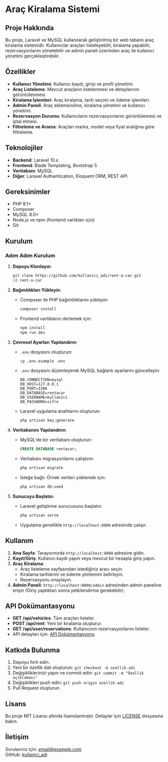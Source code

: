 # Araç Kiralama Sistemi

## Proje Hakkında
Bu proje, Laravel ve MySQL kullanılarak geliştirilmiş bir web tabanlı araç kiralama sistemidir. Kullanıcılar araçları listeleyebilir, kiralama yapabilir, rezervasyonlarını yönetebilir ve admin paneli üzerinden araç ile kullanıcı yönetimi gerçekleştirebilir.

## Özellikler
- **Kullanıcı Yönetimi**: Kullanıcı kaydı, girişi ve profil yönetimi.
- **Araç Listeleme**: Mevcut araçların listelenmesi ve detaylarının görüntülenmesi.
- **Kiralama İşlemleri**: Araç kiralama, tarih seçimi ve ödeme işlemleri.
- **Admin Paneli**: Araç ekleme/silme, kiralama yönetimi ve kullanıcı yönetimi.
- **Rezervasyon Durumu**: Kullanıcıların rezervasyonlarını görüntülemesi ve iptal etmesi.
- **Filtreleme ve Arama**: Araçları marka, model veya fiyat aralığına göre filtreleme.

## Teknolojiler
- **Backend**: Laravel 10.x
- **Frontend**: Blade Templating, Bootstrap 5
- **Veritabanı**: MySQL
- **Diğer**: Laravel Authentication, Eloquent ORM, REST API

## Gereksinimler
- PHP 8.1+
- Composer
- MySQL 8.0+
- Node.js ve npm (frontend varlıkları için)
- Git

## Kurulum

### Adım Adım Kurulum
1. **Depoyu Klonlayın**:
   ```bash
   git clone https://github.com/kullanici_adi/rent-a-car.git
   cd rent-a-car
   ```

2. **Bağımlılıkları Yükleyin**:
   - Composer ile PHP bağımlılıklarını yükleyin:
     ```bash
     composer install
     ```
   - Frontend varlıklarını derlemek için:
     ```bash
     npm install
     npm run dev
     ```

3. **Çevresel Ayarları Yapılandırın**:
   - `.env` dosyasını oluşturun:
     ```bash
     cp .env.example .env
     ```
   - `.env` dosyasını düzenleyerek MySQL bağlantı ayarlarını güncelleyin:
     ```env
     DB_CONNECTION=mysql
     DB_HOST=127.0.0.1
     DB_PORT=3306
     DB_DATABASE=rentacar
     DB_USERNAME=kullanici
     DB_PASSWORD=sifre
     ```
   - Laravel uygulama anahtarını oluşturun:
     ```bash
     php artisan key:generate
     ```

4. **Veritabanını Yapılandırın**:
   - MySQL'de bir veritabanı oluşturun:
     ```sql
     CREATE DATABASE rentacar;
     ```
   - Veritabanı migrasyonlarını çalıştırın:
     ```bash
     php artisan migrate
     ```
   - İsteğe bağlı: Örnek verileri yüklemek için:
     ```bash
     php artisan db:seed
     ```

5. **Sunucuyu Başlatın**:
   - Laravel geliştirme sunucusunu başlatın:
     ```bash
     php artisan serve
     ```
   - Uygulama genellikle `http://localhost:8000` adresinde çalışır.

## Kullanım
1. **Ana Sayfa**: Tarayıcınızda `http://localhost:8000` adresine gidin.
2. **Kayıt/Giriş**: Kullanıcı kaydı yapın veya mevcut bir hesapla giriş yapın.
3. **Araç Kiralama**:
   - Araç listeleme sayfasından istediğiniz aracı seçin.
   - Kiralama tarihlerini ve ödeme yöntemini belirleyin.
   - Rezervasyonu onaylayın.
4. **Admin Paneli**: `http://localhost:8000/admin` adresinden admin paneline erişin (Giriş yaptıktan sonra yetkilendirme gerekebilir).

## API Dokümantasyonu
- **GET /api/vehicles**: Tüm araçları listeler.
- **POST /api/rent**: Yeni bir kiralama oluşturur.
- **GET /api/user/reservations**: Kullanıcının rezervasyonlarını listeler.
- API detayları için: [API Dokümantasyonu](docs/api.md)

## Katkıda Bulunma
1. Depoyu fork edin.
2. Yeni bir özellik dalı oluşturun: `git checkout -b ozellik-adi`
3. Değişikliklerinizi yapın ve commit edin: `git commit -m "Özellik açıklaması"`
4. Değişiklikleri push edin: `git push origin ozellik-adi`
5. Pull Request oluşturun.

## Lisans
Bu proje MIT Lisansı altında lisanslanmıştır. Detaylar için [LICENSE](LICENSE) dosyasına bakın.

## İletişim
Sorularınız için: [email@example.com](mailto:email@example.com)  
GitHub: [kullanici_adi](https://github.com/kullanici_adi)
